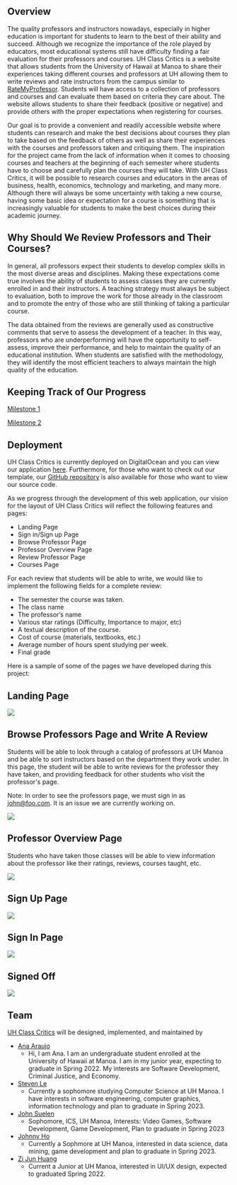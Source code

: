 ## Overview

The quality professors and instructors nowadays, especially in higher education is important for students to learn to the best of their ability and succeed. Although we recognize the importance of the role played by educators, most educational systems still have difficulty finding a fair evaluation for their professors and courses. UH Class Critics is a website that allows students from the University of Hawaii at Manoa to share their experiences taking different courses and professors at UH allowing them to write reviews and rate instructors from the campus similar to [RateMyProfessor](https://www.ratemyprofessors.com/). Students will have access to a collection of professors and courses and can evaluate them based on criteria they care about. The website allows students to share their feedback (positive or negative) and provide others with the proper expectations when registering for courses.

Our goal is to provide a convenient and readily accessible website where students can research and make the best decisions about courses they plan to take based on the feedback of others as well as share their experiences with the courses and professors taken and critiquing them. The inspiration for the project came from the lack of information when it comes to choosing courses and teachers at the beginning of each semester where students have to choose and carefully plan the courses they will take. With UH Class Critics, it will be possible to research courses and educators in the areas of business, health, economics, technology and marketing, and many more. Although there will always be some uncertainty with taking a new course, having some basic idea or expectation for a course is something that is increasingly valuable for students to make the best choices during their academic journey.

## Why Should We Review Professors and Their Courses?

In general, all professors expect their students to develop complex skills in the most diverse areas and disciplines. Making these expectations come true involves the ability of students to assess classes they are currently enrolled in and their instructors. A teaching strategy must always be subject to evaluation, both to improve the work for those already in the classroom and to promote the entry of those who are still thinking of taking a particular course. 

The data obtained from the reviews are generally used as constructive comments that serve to assess the development of a teacher. In this way, professors who are underperforming will have the opportunity to self-assess, improve their performance, and help to maintain the quality of an educational institution. When students are satisfied with the methodology, they will identify the most efficient teachers to always maintain the high quality of the education.

## Keeping Track of Our Progress

[Milestone 1](https://github.com/uh-class-critics/uh-class-critics/projects/1)

[Milestone 2](https://github.com/uh-class-critics/uh-class-critics/projects/3)

## Deployment

UH Class Critics is currently deployed on DigitalOcean and you can view our application [here](http://143.198.106.189/). Furthermore, for those who want to check out our template, our [GitHub repository](https://github.com/uh-class-critics/uh-class-critics) is also available for those who want to view our source code. 

As we progress through the development of this web application, our vision for the layout of UH Class Critics will reflect the following features and pages:

- Landing Page
- Sign in/Sign up Page
- Browse Professor Page
- Professor Overview Page
- Review Professor Page
- Courses Page

For each review that students will be able to write, we would like to implement the following fields for a complete review:

- The semester the course was taken.
- The class name
- The professor’s name
- Various star ratings (Difficulty, Importance to major, etc)
- A textual description of the course.
- Cost of course (materials, textbooks, etc.)
- Average number of hours spent studying per week.
- Final grade

Here is a sample of some of the pages we have developed during this project:

## Landing Page

<img src="images/landing-mockup.png">

## Browse Professors Page and Write A Review

Students will be able to look through a catalog of professors at UH Manoa and be able to sort instructors based on the department they work under. In this page, the student will be able to write reviews for the professor they have taken, and providing feedback for other students who visit the professor's page.

Note: In order to see the professors page, we must sign in as john@foo.com. It is an issue we are currently working on.

<img src="images/professorlist.png">


## Professor Overview Page

Students who have taken those classes will be able to view information about the professor like their ratings, reviews, courses taught, etc. 

<img src="images/professor-overview-mockup.png">


## Sign Up Page

<img src="images/signup-mockup.png"/>

## Sign In Page

<img src="images/signin-mockup.png"/>

## Signed Off
<img src="images/signedoff.png"/>

## Team

[UH Class Critics](https://github.com/uh-class-critics/uh-class-critics) will be designed, implemented, and maintained by 
- [Ana Araujo](https://acatarinaoaraujo.github.io/)
  - Hi, I am Ana. I am an undergraduate student enrolled at the University of Hawaii at Manoa. I am in my junior year, expecting to graduate in Spring 2022. My interests are Software Development, Criminal Justice, and Economy.
- [Steven Le](https://sle417.github.io/)
  - Currently a sophomore studying Computer Science at UH Manoa. I have interests in software engineering, computer graphics, information technology and plan to graduate in Spring 2023. 
- [John Suelen](https://johnsuelen.github.io/)
  - Sophomore, ICS, UH Manoa, Interests: Video Games, Software Development, Game Development, Plan to graduate in Spring 2023
- [Johnny Ho](https://johnny-ho1.github.io/)
  - Currently a Sophmore at UH Manoa, interested in data science, data mining, game development and plan to graduate in Spring 2023.
- [Zi Jun Huang](https://zijunhuang-1.github.io/)
  - Current a Junior at UH Manoa, interested in UI/UX design, expected to graduated Spring 2022.
